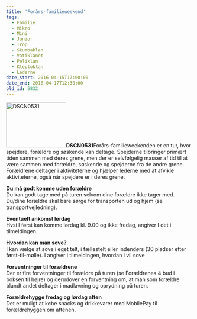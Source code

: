 ```yaml
---
title: 'Forårs-familieweekend'
tags:
  - Familie
  - Mikro
  - Mini
  - Junior
  - Trop
  - Skumbaklan
  - Vatiklanet
  - Peliklan
  - Kleptoklan
  - Lederne
date_start: 2016-04-15T17:00:00
date_end: 2016-04-17T12:30:00
old_id: 5832
---
```

<img src="http://xn--sborggruppe-ggb.dk/sites/soeborg.gruppe.dds.dk/files/images/DSCN0531.img_assist_custom-162x122.JPG" alt="DSCN0531" title="DSCN0531"  class="image image-img_assist_custom-162x122 image-img_assist_custom" width="162" height="122" />**DSCN0531**Forårs-familieweekenden er en tur, hvor spejdere, forældre og søskende kan deltage. Spejderne tilbringer primært tiden sammen med deres grene, men der er selvfølgelig masser af tid til at være sammen med forældre, søskende og spejderne fra de andre grene. Forældrene deltager i aktiviteterne og hjælper lederne med at afvikle aktiviteterne, også når spejdere er i deres grene.

**Du må godt komme uden forældre**<br />Du kan godt tage med på turen selvom dine forældre ikke tager med. Du/dine forældre skal bare sørge for transporten ud og hjem (se transportvejledning).

<strong>Eventuelt ankomst lørdag<br /></strong>Hvsi I først kan komme lørdag kl. 9.00 og ikke fredag, angiver I det i tilmeldingen.

**Hvordan kan man sove?**<br />I kan vælge at sove i eget telt, i fællestelt eller indendørs (30 pladser efter først-til-mølle). I angiver i tilmeldingen, hvordan i vil sove

**Forventninger til forældrene**<br />Der er fire forventninger til forældre på turen (se Forældrenes 4 bud i boksen til højre) og derudover en forventning om, at man som forældre blandt andet deltager i madlavning og oprydning på turen.

**Forældrehygge fredag og lørdag aften**<br />Det er muligt at købe snacks og drikkevarer med MobilePay til forældrehyggen om aftenen.

<div class="image-clear"></div>